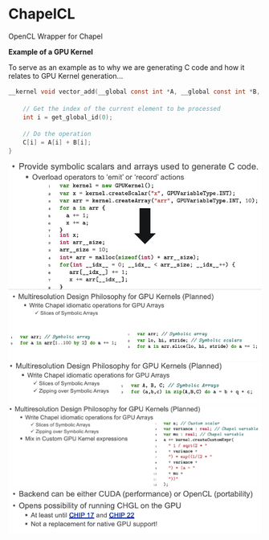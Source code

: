 ChapelCL
========

OpenCL Wrapper for Chapel

**Example of a GPU Kernel**

To serve as an example as to why we are generating C code and how it relates to GPU Kernel generation...

```c
__kernel void vector_add(__global const int *A, __global const int *B, __global int *C) {
 
    // Get the index of the current element to be processed
    int i = get_global_id(0);
 
    // Do the operation
    C[i] = A[i] + B[i];
}
```

![](screenshots/info4.png)
![](screenshots/info3.png)
![](screenshots/info2.png)
![](screenshots/info1.png)
![](screenshots/info5.png)

